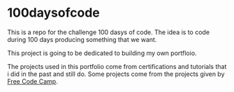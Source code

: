 # 100daysofcode

This is a repo for the challenge 100 dasys of code. The idea is to code during 100 days producing something that we want.

This project is going to be dedicated to building my own portfloio.

The projects used in this portfolio come from certifications and tutorials that i did in the past and still do.
Some projects come from the projects given by [Free Code Camp](https://www.freecodecamp.com).
